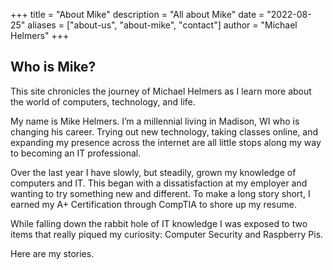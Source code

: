 +++
title = "About Mike"
description = "All about Mike"
date = "2022-08-25"
aliases = ["about-us", "about-mike", "contact"]
author = "Michael Helmers"
+++

## Who is Mike?

This site chronicles the journey of Michael Helmers as I learn more about the world of computers, technology, and life.

My name is Mike Helmers. I’m a millennial living in Madison, WI who is changing his career. Trying out new technology, taking classes online, and expanding my presence across the internet are all little stops along my way to becoming an IT professional.

Over the last year I have slowly, but steadily, grown my knowledge of computers and IT. This began with a dissatisfaction at my employer and wanting to try something new and different. To make a long story short, I earned my A+ Certification through CompTIA to shore up my resume.

While falling down the rabbit hole of IT knowledge I was exposed to two items that really piqued my curiosity: Computer Security and Raspberry Pis.

Here are my stories.
